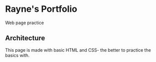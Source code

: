 # Rayne's Portfolio
Web page practice

## Architecture
This page is made with basic HTML and CSS- the better to practice the basics with. 
